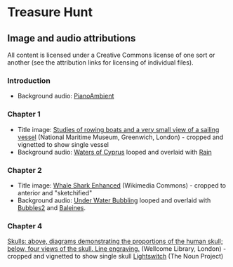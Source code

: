 # Treasure Hunt
## Image and audio attributions
All content is licensed under a Creative Commons license of one sort or another (see the attribution links for licensing of individual files).
### Introduction
- Background audio: [PianoAmbient](https://freesound.org/people/TheWorkingBamboo/sounds/108487/)
### Chapter 1
- Title image: [Studies of rowing boats and a very small view of a sailing vessel](http://collections.rmg.co.uk/collections/objects/129256.html) (National Maritime Museum, Greenwich, London) - cropped and vignetted to show single vessel
- Background audio: [Waters of Cyprus](https://freesound.org/people/SophronsineSoundDesign/sounds/320309/) looped and overlaid with [Rain](https://freesound.org/people/mlaramie/sounds/193874/)
### Chapter 2
- Title image: [Whale Shark Enhanced](https://commons.wikimedia.org/wiki/File:Whale-shark-enhanced.jpg) (Wikimedia Commons) - cropped to anterior and "sketchified"
- Background audio: [Under Water Bubbling](https://freesound.org/people/Hampusnoren/sounds/147187/) looped and overlaid with [Bubbles2](https://freesound.org/people/kwahmah_02/sounds/261597/) and [Baleines](https://freesound.org/people/davidou/sounds/88449/).
### Chapter 4
[Skulls: above, diagrams demonstrating the proportions of the human skull; below, four views of the skull. Line engraving.](http://wellcomeimages.org/indexplus/image/V0007918.html) (Wellcome Library, London) - cropped and vignetted to show single skull
[Lightswitch](https://thenounproject.com/term/light-switch/2235/) (The Noun Project)
